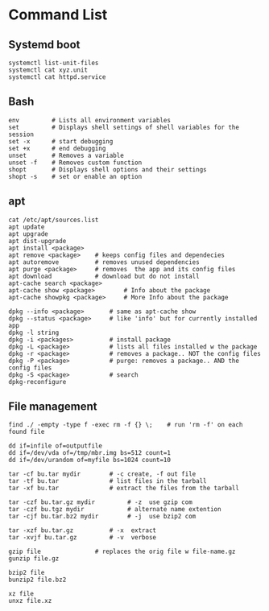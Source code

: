 # Command List


## Systemd boot

    systemctl list-unit-files
    systemctl cat xyz.unit
    systemctl cat httpd.service




## Bash

    env         # Lists all environment variables
    set         # Displays shell settings of shell variables for the session
    set -x      # start debugging
    set +x      # end debugging
    unset       # Removes a variable
    unset -f    # Removes custom function
    shopt       # Displays shell options and their settings
    shopt -s    # set or enable an option



## apt

    cat /etc/apt/sources.list
    apt update
    apt upgrade
    apt dist-upgrade
    apt install <package>
    apt remove <package>    # keeps config files and dependecies
    apt autoremove          # removes unused dependencies
    apt purge <package>     # removes  the app and its config files
    apt download            # download but do not install
    apt-cache search <package>
    apt-cache show <package>        # Info about the package
    apt-cache showpkg <package>     # More Info about the package

    dpkg --info <package>       # same as apt-cache show
    dpkg --status <package>     # like 'info' but for currently installed app
    dpkg -l string
    dpkg -i <packages>          # install package
    dpkg -L <package>           # lists all files installed w the package
    dpkg -r <package>           # removes a package.. NOT the config files
    dpkg -P <package>           # purge: removes a package.. AND the config files
    dpkg -S <package>           # search
    dpkg-reconfigure



## File management

    find ./ -empty -type f -exec rm -f {} \;    # run 'rm -f' on each found file

    dd if=infile of=outputfile
    dd if=/dev/vda of=/tmp/mbr.img bs=512 count=1
    dd if=/dev/urandom of=myfile bs=1024 count=10

    tar -cf bu.tar mydir        # -c create, -f out file
    tar -tf bu.tar              # list files in the tarball
    tar -xf bu.tar              # extract the files from the tarball

    tar -czf bu.tar.gz mydir         # -z  use gzip com
    tar -czf bu.tgz mydir            # alternate name extention
    tar -cjf bu.tar.bz2 mydir        # -j  use bzip2 com

    tar -xzf bu.tar.gz          # -x  extract 
    tar -xvjf bu.tar.gz         # -v  verbose 

    gzip file               # replaces the orig file w file-name.gz
    gunzip file.gz

    bzip2 file
    bunzip2 file.bz2

    xz file
    unxz file.xz